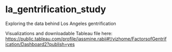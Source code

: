 # la_gentrification_study
Exploring the data behind Los Angeles gentrification

Visualizations and downloadable Tableau file here: https://public.tableau.com/profile/jassmine.rabii#!/vizhome/FactorsofGentrification/Dashboard2?publish=yes
